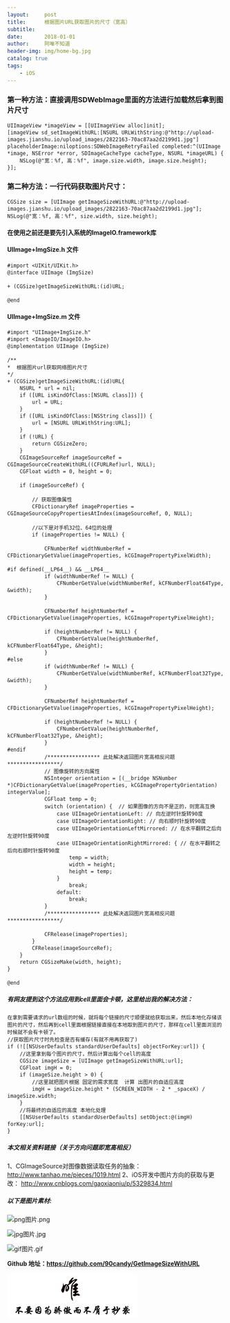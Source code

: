 ```yaml
---
layout:     post
title:      根据图片URL获取图片的尺寸（宽高）
subtitle:   
date:       2018-01-01
author:     阿唯不知道
header-img: img/home-bg.jpg
catalog: true
tags:
    - iOS
---
```


### 第一种方法：直接调用SDWebImage里面的方法进行加载然后拿到图片尺寸
```
UIImageView *imageView = [[UIImageView alloc]init];
[imageView sd_setImageWithURL:[NSURL URLWithString:@"http://upload-images.jianshu.io/upload_images/2822163-70ac87aa2d2199d1.jpg"] placeholderImage:niloptions:SDWebImageRetryFailed completed:^(UIImage *image, NSError *error, SDImageCacheType cacheType, NSURL *imageURL) {
    NSLog(@"宽：%f, 高：%f", image.size.width, image.size.height);
}];
```

### 第二种方法：一行代码获取图片尺寸：
```
CGSize size = [UIImage getImageSizeWithURL:@"http://upload-images.jianshu.io/upload_images/2822163-70ac87aa2d2199d1.jpg"];
NSLog(@"宽：%f, 高：%f", size.width, size.height);
```

#### 在使用之前还是要先引入系统的ImageIO.framework库

#### UIImage+ImgSize.h 文件

```
#import <UIKit/UIKit.h>
@interface UIImage (ImgSize)

+ (CGSize)getImageSizeWithURL:(id)URL;

@end

```


#### UIImage+ImgSize.m 文件

```
#import "UIImage+ImgSize.h"
#import <ImageIO/ImageIO.h>
@implementation UIImage (ImgSize)

/**
*  根据图片url获取网络图片尺寸
*/
+ (CGSize)getImageSizeWithURL:(id)URL{
    NSURL * url = nil;
    if ([URL isKindOfClass:[NSURL class]]) {
        url = URL;
    }
    if ([URL isKindOfClass:[NSString class]]) {
        url = [NSURL URLWithString:URL];
    }
    if (!URL) {
        return CGSizeZero;
    }
    CGImageSourceRef imageSourceRef = CGImageSourceCreateWithURL((CFURLRef)url, NULL);
    CGFloat width = 0, height = 0;
    
    if (imageSourceRef) {
        
        // 获取图像属性
        CFDictionaryRef imageProperties = CGImageSourceCopyPropertiesAtIndex(imageSourceRef, 0, NULL);
        
        //以下是对手机32位、64位的处理
        if (imageProperties != NULL) {
            
            CFNumberRef widthNumberRef = CFDictionaryGetValue(imageProperties, kCGImagePropertyPixelWidth);
            
#if defined(__LP64__) && __LP64__
            if (widthNumberRef != NULL) {
                CFNumberGetValue(widthNumberRef, kCFNumberFloat64Type, &width);
            }
            
            CFNumberRef heightNumberRef = CFDictionaryGetValue(imageProperties, kCGImagePropertyPixelHeight);
            
            if (heightNumberRef != NULL) {
                CFNumberGetValue(heightNumberRef, kCFNumberFloat64Type, &height);
            }
#else
            if (widthNumberRef != NULL) {
                CFNumberGetValue(widthNumberRef, kCFNumberFloat32Type, &width);
            }
            
            CFNumberRef heightNumberRef = CFDictionaryGetValue(imageProperties, kCGImagePropertyPixelHeight);
            
            if (heightNumberRef != NULL) {
                CFNumberGetValue(heightNumberRef, kCFNumberFloat32Type, &height);
            }
#endif
            /***************** 此处解决返回图片宽高相反问题 *****************/
            // 图像旋转的方向属性
            NSInteger orientation = [(__bridge NSNumber *)CFDictionaryGetValue(imageProperties, kCGImagePropertyOrientation) integerValue];
            CGFloat temp = 0;
            switch (orientation) {  // 如果图像的方向不是正的，则宽高互换
                case UIImageOrientationLeft: // 向左逆时针旋转90度
                case UIImageOrientationRight: // 向右顺时针旋转90度
                case UIImageOrientationLeftMirrored: // 在水平翻转之后向左逆时针旋转90度
                case UIImageOrientationRightMirrored: { // 在水平翻转之后向右顺时针旋转90度
                    temp = width;
                    width = height;
                    height = temp;
                }
                    break;
                default:
                    break;
            }
            /***************** 此处解决返回图片宽高相反问题 *****************/

            CFRelease(imageProperties);
        }
        CFRelease(imageSourceRef);
    }
    return CGSizeMake(width, height);
}

@end

```

##### 有网友提到这个方法应用到cell里面会卡顿，这里给出我的解决方法：
	
```
在拿到需要请求的url数组的时候，就将每个链接的尺寸顺便就给获取出来，然后本地化存储该图片的尺寸，然后再到cell里面根据链接直接在本地取到图片的尺寸，那样在cell里面浏览的时候就不会有卡顿了。
//获取图片尺寸时先检查是否有缓存(有就不用再获取了)
if (![[NSUserDefaults standardUserDefaults] objectForKey:url]) {
	//这里拿到每个图片的尺寸，然后计算出每个cell的高度
	CGSize imageSize = [UIImage getImageSizeWithURL:url];
	CGFloat imgH = 0;
	if (imageSize.height > 0) {
		//这里就把图片根据 固定的需求宽度  计算 出图片的自适应高度
		imgH = imageSize.height * (SCREEN_WIDTH - 2 * _spaceX) / imageSize.width;
	}   
	//将最终的自适应的高度 本地化处理
	[[NSUserDefaults standardUserDefaults] setObject:@(imgH) forKey:url];
}
```

##### 本文相关资料链接（关于方向问题即宽高相反）
1、CGImageSource对图像数据读取任务的抽象：
http://www.tanhao.me/pieces/1019.html
2、iOS开发中图片方向的获取与更改：
http://www.cnblogs.com/gaoxiaoniu/p/5329834.html

##### 以下是图片素材:
![png图片.png](http://upload-images.jianshu.io/upload_images/2822163-925eb5564821ceb9.png)

![jpg图片.jpg](http://upload-images.jianshu.io/upload_images/2822163-70ac87aa2d2199d1.jpg)

![gif图片.gif](http://upload-images.jianshu.io/upload_images/2822163-add2e3fc3735a6e7.gif)

 **Github 地址：https://github.com/90candy/GetImageSizeWithURL**

![](../img/不要因为骄傲而不屑于抄袭.png)
